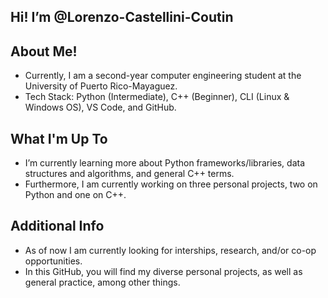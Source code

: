 ## Hi! I’m @Lorenzo-Castellini-Coutin 
## About Me!
- Currently, I am a second-year computer engineering student at the University of Puerto Rico-Mayaguez.
- Tech Stack: Python (Intermediate), C++ (Beginner), CLI (Linux & Windows OS), VS Code, and GitHub.
## What I'm Up To
- I’m currently learning more about Python frameworks/libraries, data structures and algorithms, and general C++ terms. 
- Furthermore, I am currently working on three personal projects, two on Python and one on C++.
## Additional Info
- As of now I am currently looking for interships, research, and/or co-op opportunities.
- In this GitHub, you will find my diverse personal projects, as well as general practice, among other things.

<!---
Lorenzo-Castellini-Coutin/Lorenzo-Castellini-Coutin is a ✨ special ✨ repository because its `README.md` (this file) appears on your GitHub profile.
You can click the Preview link to take a look at your changes.
--->
